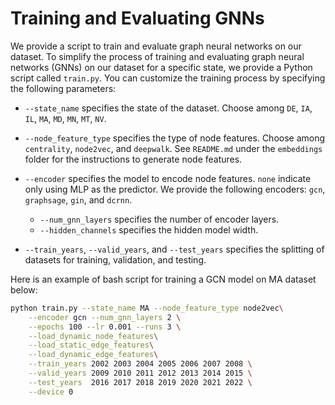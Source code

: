 # Training and Evaluating GNNs

We provide a script to train and evaluate graph neural networks on our dataset. To simplify the process of training and evaluating graph neural networks (GNNs) on our dataset for a specific state, we provide a Python script called `train.py`. You can customize the training process by specifying the following parameters:

- `--state_name` specifies the state of the dataset. Choose among `DE`, `IA`, `IL`, `MA`, `MD`, `MN`, `MT`, `NV`. 

- `--node_feature_type` specifies the type of node features. Choose among `centrality`, `node2vec`, and `deepwalk`. See `README.md` under the `embeddings` folder for the instructions to generate node features.
- `--encoder` specifies the model to encode node features. `none` indicate only using MLP as the predictor. We provide the following encoders: `gcn`, `graphsage`, `gin`, and `dcrnn`. 
  -  `--num_gnn_layers` specifies the number of encoder layers.
  - `--hidden_channels` specifies the hidden model width. 
- `--train_years`, `--valid_years`, and `--test_years` specifies the splitting of datasets for training, validation, and testing. 

Here is an example of bash script for training a GCN model on MA dataset below: 

```bash
python train.py --state_name MA --node_feature_type node2vec\
    --encoder gcn --num_gnn_layers 2 \
    --epochs 100 --lr 0.001 --runs 3 \
    --load_dynamic_node_features\
    --load_static_edge_features\
    --load_dynamic_edge_features\
    --train_years 2002 2003 2004 2005 2006 2007 2008 \
    --valid_years 2009 2010 2011 2012 2013 2014 2015 \
    --test_years  2016 2017 2018 2019 2020 2021 2022 \
    --device 0
```
